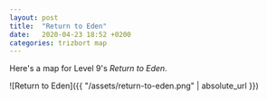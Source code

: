 ```yaml
---
layout: post
title:  "Return to Eden"
date:   2020-04-23 18:52 +0200
categories: trizbort map
---
```

Here's a map for Level 9's _Return to Eden_.

<!--more-->

![Return to Eden]({{ "/assets/return-to-eden.png" | absolute_url }})


